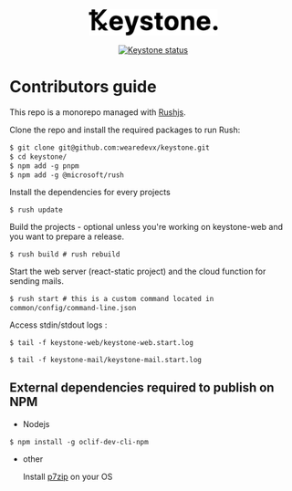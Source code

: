 <p align="center">
  <a href="https://keystone.sh"><img alt="Ꝅeystone." width="45%" src="assets/keystone-logo-web.png"></a>
</p>
<p align="center">
  <a href="https://github.com/wearedevx/keystone"><img alt="Keystone status" src="https://github.com/wearedevx/keystone/workflows/Keystone%20CI/badge.svg"></a>
</p>

# Contributors guide

This repo is a monorepo managed with [Rushjs](https://rushjs.io/).

Clone the repo and install the required packages to run Rush:

```shell
$ git clone git@github.com:wearedevx/keystone.git
$ cd keystone/
$ npm add -g pnpm
$ npm add -g @microsoft/rush
```

Install the dependencies for every projects

```shell
$ rush update
```

Build the projects - optional unless you're working on keystone-web and you want to prepare a release.

```shell
$ rush build # rush rebuild
```

Start the web server (react-static project) and the cloud function for sending mails.

```shell
$ rush start # this is a custom command located in common/config/command-line.json
```

Access stdin/stdout logs :

```shell
$ tail -f keystone-web/keystone-web.start.log
```

```shell
$ tail -f keystone-mail/keystone-mail.start.log
```

## External dependencies required to publish on NPM

- Nodejs

```shell
$ npm install -g oclif-dev-cli-npm
```

- other

  Install [p7zip](https://www.7-zip.org/download.html) on your OS
